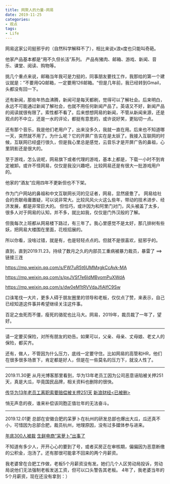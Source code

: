 ```yaml
---
title: 网聚人的力量-网易
date: 2019-11-25
categories:
- 观点
tags:
- Life
---
```


网易这家公司挺邪乎的（自然科学解释不了），相比来说x浪x度也只能叫奇葩。

他家产品基本都是“用不久但长活”系列。
产品有猪肉、邮箱、游戏、新闻、音乐、课堂、阅读、购物等。

挑几个重点来说，邮箱当年我可是力挺的，同事朋友要找工作，我那给的第一个建议就是：”不要用QQ邮箱，一定要用126邮箱。“但是几年前，我已经转到Gmail，头都没有回一下。

<!-- more -->

还有新闻，那些年热血沸腾，新闻可是每天都刷，觉得可以了解社会。后来明白，永远不可能通过新闻了解社会，也就不用任何新闻产品了。英语又不好，新闻产品的阅读就很有限了。索性都不看了。后来想想网易的新闻，不管从新闻来源，还是观点的不中立，还是一水的评论，都挺有意思的，或许说好笑，更贴切一点。

还有那个音乐，我是他们老用户了，出来没多久，我就一直在用。后来也不知道哪一天，突然就不用了。为什么呢？它的开屏广告实在是太妖了。我接入互联网的时候，互联网已经盛行很久，但是我心里总是感觉，云音乐才是开屏广告的鼻祖，心里阴影还是很大的。

至于游戏，怎么说呢，网易旗下或者代理的游戏，基本上都是，下载一小时不到肯定被卸。或许不怪网易，仅仅是我没兴趣吧，比较网易还是有很大一批游戏用户的。

他家的“酒友”应用四年不更新但也不下架。

作为门户网站的鼻祖和中文互联网长河的见证者，网易，显然疲惫了。
网易给社会的贡献毋庸置疑，可以说非常大。比较风风火火这么些年，带动的技术进步、经济发展，都是非常巨大的。
但恰巧，或许因为和阿里门对门，风头被盖了太多，很多人对于网易的认知，并不多，就比如我，仅仅是门外汉般的了解。

但我每次上班都从网易楼下路过，有三年了。我心里感觉不是太好，那几排树有些妖，把网易大楼围在里面，花枝招展的。

所以你看，没啥过错，就是有，也是轻轻点点的。但就不是很喜欢，挺邪乎的。

直到，直到2019.11.23，持续了数月之久的内部员工重病被暴力裁员，暴雷了 ==> 链接三连

https://mp.weixin.qq.com/s/FW7uR5t6UMMxgkCcAvk-MA

https://mp.weixin.qq.com/s/pxJVSf7e6IdMByomPuXWdA

https://mp.weixin.qq.com/s/dw0eM1tRVVdaJfiAlfC9Sw

口诛笔伐一大片，更多人碍于朋友圈里的领导和老板，仅仅点了赞，来表示，自己已经知道这件事并希望继续关注这件事。

百足之虫死而不僵，瘦死的骆驼也比马大。网易，2019年，裁员裁了一年了，望好。

___

请一定要买保险，对所有朋友的劝告。如果可以，父亲、母亲、丈母娘、老丈人的保险，都买齐。

还有，做人，不管因为什么压力，底线一定要守住。比如网易的高管和HR，他们在很多很多场景下，肯定都是好人，但是在一些莫名的压力下，就没人性了。


___
2019.11.30更
从月光博客那里看到，华为13年老员工因为公司恶意诬陷被关押251天，真是大瓜，毕竟国民品牌，相关资料也删除的很快。

[传华为13年老员工离职索要赔偿被关押251天](https://www.williamlong.info/archives/5902.html)
[新浪财经<已被删>](https://cj.sina.com.cn/articles/view/6468040956/1818678fc02000l8t8)

悄无声息的夜，谁来补偿该同胞正值壮年的无法奋斗。

___
2019.12.01更
总部在安徽合肥的呆萝卜在杭州的研发总部也爆出大瓜，瓜还真不小，可惜因为总部合肥，裁员杭州，地理原因，没有过多媒体参与进来。

[年底300人被裁](https://mp.weixin.qq.com/s/dLsGqfMtqpL-iz3fznNd0Q)
[生鲜电商“呆萝卜”出事了](https://api3.cls.cn/share/article/412087?os=ios&sv=7.2.1&from=timeline&isappinstalled=0)

不知道有多少人，开开心心的要到了号，或者买房正在审核期，偏偏因为恶意断缴的公积金，泡汤了。还有那很可能拿不回来的两个月薪资。

我老婆曾在合肥工作做，老板5个月薪资没有发。她们几个人区劳动局投诉，劳动局说他们无法强制老板发送工资，但可以口头警告其老板。
4年了，我老婆当年的5个月薪资，现在还没有拿到：）
